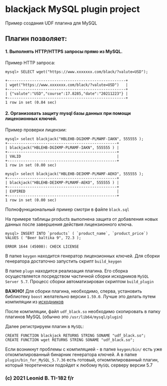 # blackjack MySQL plugin project

Пример создания UDF плагина для MySQL

## Плагин позволяет:

#### 1. **Выполнять HTTP/HTTPS запросы прямо из MySQL.**

Пример HTTP запроса:

```
mysql> SELECT wget("https://www.xxxxxxx.com/black/?valute=USD");

+-----------------------------------------------------+
| wget("https://www.xxxxxxx.com/black/?valute=USD")   |
+-----------------------------------------------------+
| {"valute":"USD","course":17.8285,"date":"20211223"} |
+-----------------------------------------------------+
1 row in set (0.84 sec)
```



#### 2. **Организовать защиту mysql базы данных при помощи лицензионных ключей.** 

Пример проверки лицензии:

```
mysql> select blackjack("HBLEHB-DGIKMP-PLMAMF-IAKN", 555555 );
+-------------------------------------------------+
| blackjack("HBLEHB-DGIKMP-PLMAMF-IAKN", 555555 ) |
+-------------------------------------------------+
| VALID                                           |
+-------------------------------------------------+
1 row in set (0.00 sec)

mysql> select blackjack("HBLEHB-DEIKMP-PLMAMF-AEKO", 555555 );
+-------------------------------------------------+
| blackjack("HBLEHB-DEIKMP-PLMAMF-AEKO", 555555 ) |
+-------------------------------------------------+
| EXPIRED                                         |
+-------------------------------------------------+
1 row in set (0.00 sec)
```

Полнофункциональный пример смотри в файле `black.sql`  

На примере таблицы products выполнена защита от добавления новых данных после завершения действия лицензионного ключа.

```
mysql> INSERT INTO `products` ( `product_name`, `product_price`)  VALUES ( "Beer baltika 9", 72.3 );
    
ERROR 1644 (45000): CHECK LICENSE
```


В папке `keygen` находится генератор лицензионных ключей. Для сборки генератора достаточно запустить скрипт `build_keygen`

В папке `plugn` находится реализация плагина. Его сборка осуществляется посредством частичной сборки исходников `MySQL Server 5.7`. Процесс сборки автоматизирован скриптом `build_plugin`

**ВАЖНО!** Для сборки плагина, необходимо, сперва, установить библиотеку `boost` желательно версии `1.59.0`. Лучше это делать путем компиляции из [исходников](https://www.boost.org/users/history/version_1_59_0.html)

После компиляции, файл `udf_black.so` необходимо скопировать в папку плагинов MySQL (обычно это `/usr/lib64/mysql/plugin`)

Далее регистрируем плагин в `MySQL`:

```
CREATE FUNCTION blackjack RETURNS STRING SONAME "udf_black.so"; 
CREATE FUNCTION wget RETURNS STRING SONAME "udf_black.so";

```

Если возникнут проблемы с компиляцией - в папке `keygen/bin/` есть уже откомпилированный бинарник генератора ключей. А в папке `plugin/bin_for_MySQL_5.7.36` есть готовый, откомпилированный плагин, который теоретически подойдет к любому `MySQL` серверу версии 5.7
 
### (c) 2021 Leonid B. TI-182 f/r
